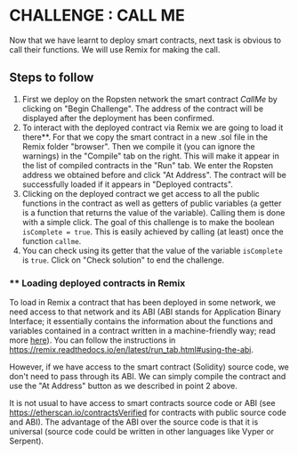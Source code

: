 # CHALLENGE : CALL ME

Now that we have learnt to deploy smart contracts, next task is obvious to call their functions. We will use Remix for making
the call.

## Steps to follow

1. First we deploy on the Ropsten network the smart contract *CallMe* by clicking on "Begin Challenge". The address of the
contract will be displayed after the deployment has been confirmed.
2. To interact with the deployed contract via Remix we are going to load it there**. For that we copy the smart contract in a
new .sol file in the Remix folder "browser". Then we compile it (you can ignore the warnings) in the "Compile" tab on the right.
This will make it appear in the list of compiled contracts in the "Run" tab. We enter the Ropsten address we obtained before and
click "At Address". The contract will be successfully loaded if it appears in "Deployed contracts".
3. Clicking on the deployed contract we get access to all the public functions in the contract as well as getters of public
variables (a getter is a function that returns the value of the variable). Calling them is done with a
simple click. The goal of this challenge is to make the boolean `isComplete = true`. This is easily achieved by calling (at least)
once the function `callme`.
4. You can check using its getter that the value of the variable `isComplete` is `true`. Click on "Check solution" to end the
challenge.

### ** Loading deployed contracts in Remix
To load in Remix a contract that has been deployed in some network, we need access to that network and its ABI (ABI stands for
Application Binary Interface; it essentially contains the information about the functions and variables contained in a contract
written in a machine-friendly way; read more [here](https://solidity.readthedocs.io/en/v0.4.21/abi-spec.html#)). You can follow
the instructions in https://remix.readthedocs.io/en/latest/run_tab.html#using-the-abi.

However, if we have access to the smart contract (Solidity) source code, we don't need to pass through its ABI. We can simply
compile the contract and use the "At Address" button as we described in point 2 above.

It is not usual to have access to smart contracts source code or ABI (see https://etherscan.io/contractsVerified for contracts
with public source code and ABI). The advantage of the ABI over the source code is that it
is universal (source code could be written in other languages like Vyper or Serpent).
